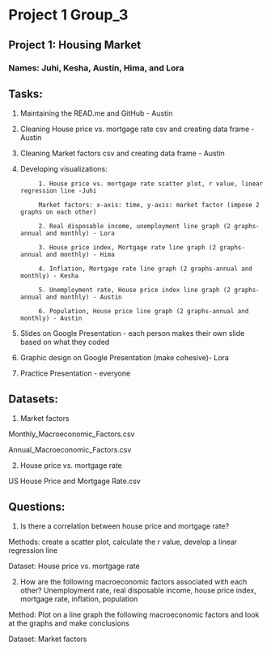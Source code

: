 # Project 1 Group_3
## Project 1: Housing Market

### Names: Juhi, Kesha, Austin, Hima, and Lora

## Tasks:

1. Maintaining the READ.me and GitHub - Austin

2. Cleaning House price vs. mortgage rate csv and creating data frame - Austin

3. Cleaning Market factors csv and creating data frame - Austin

4. Developing visualizations:

            1. House price vs. mortgage rate scatter plot, r value, linear regression line -Juhi

            Market factors: x-axis: time, y-axis: market factor (impose 2 graphs on each other)

            2. Real disposable income, unemployment line graph (2 graphs-annual and monthly) - Lora

            3. House price index, Mortgage rate line graph (2 graphs-annual and monthly) - Hima

            4. Inflation, Mortgage rate line graph (2 graphs-annual and monthly) - Kesha

            5. Unemployment rate, House price index line graph (2 graphs-annual and monthly) - Austin

            6. Population, House price line graph (2 graphs-annual and monthly) - Austin

5. Slides on Google Presentation - each person makes their own slide based on what they coded

6. Graphic design on Google Presentation (make cohesive)- Lora

7. Practice Presentation - everyone

## Datasets:

1. Market factors

Monthly_Macroeconomic_Factors.csv

Annual_Macroeconomic_Factors.csv

2. House price vs. mortgage rate

US House Price and Mortgage Rate.csv

## Questions:

1. Is there a correlation between house price and mortgage rate?

Methods: create a scatter plot, calculate the r value, develop a linear regression line

Dataset: House price vs. mortgage rate

2. How are the following macroeconomic factors associated with each other? Unemployment rate, real disposable income, house price index, mortgage rate, inflation, population 

Method: Plot on a line graph the following macroeconomic factors and look at the graphs and make conclusions

Dataset: Market factors 

